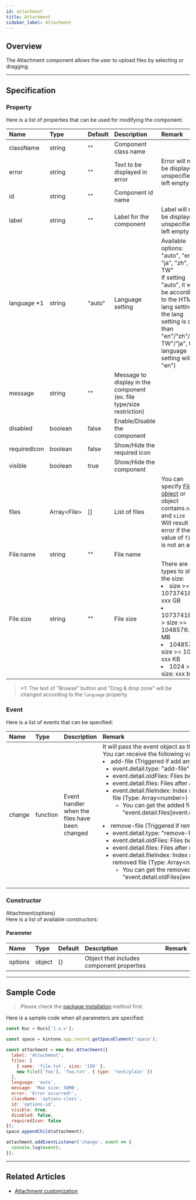 ```yaml
---
id: attachment
title: Attachment
sidebar_label: Attachment
---
```


## Overview

The Attachment component allows the user to upload files by selecting or dragging.
<!-- Test -->

<div class="sample-container" id="attachment">
  <div id="sample-container__components"></div>
</div>
<script src="/js/samples/desktop/attachment.js"></script>

---

## Specification

### Property
Here is a list of properties that can be used for modifying the component:

| Name   | Type | Default | Description | Remark |
| :--- | :--- | :--- | :--- | :--- |
| className | string | ""  | Component class name | |
| error | string | ""  | Text to be displayed in error | Error will not be displayed if unspecified or left empty |
| id | string | ""  | Component id name | |
| label | string | ""  | Label for the component | Label will not be displayed if unspecified or left empty |
| language *1 | string | "auto"  | Language setting | Available options: "auto", "en", "ja", "zh", "zh-TW"<br>If setting "auto", it will be according to the HTML lang setting (If the lang setting is other than "en"/"zh"/"zh-TW"/"ja", the language setting will be "en") |
| message | string | ""  | Message to display in the component (ex. file type/size restriction) | |
| disabled | boolean | false | Enable/Disable the component | |
| requiredIcon | boolean | false | Show/Hide the required icon | |
| visible | boolean | true | Show/Hide the component | |
| files | Array\<File> | [] | List of files | You can specify [File object](https://developer.mozilla.org/en-US/docs/Web/API/File) or object contains `name` and `size`<br>Will result an error if the value of `files` is not an array |
| File.name | string | "" | File name | |
| File.size | string | "" | File size | There are 4 types to show the size:<li>size >= 1073741824: xxx GB</li><li>1073741824 > size >= 1048576: xxx MB</li><li>1048576 > size >= 1024: xxx KB</li><li>1024 > size: xxx bytes</li> |

> *1: The text of "Browse" button and "Drag & drop zone" will be changed according to the `language` property.

### Event

Here is a list of events that can be specified:

| Name | Type | Description | Remark |
| :--- | :--- | :--- | :--- |
| change | function | Event handler when the files have been changed | It will pass the event object as the argument<br>You can receive the following values in event.detail <li>add-file (Triggered if add any file)<ul><li>event.detail.type: "add-file"<li>event.detail.oldFiles: Files before add<li>event.detail.files: Files after add<li>event.detail.fileIndex: Index number of the added file (Type: Array\<number>)<ul><li>You can get the added file by "event.detail.files[event.detail.fileIndex[x]]"</ul></li></ul><li>remove-file (Triggered if remove any file)<ul><li>event.detail.type: "remove-file"<li>event.detail.oldFiles: Files before remove<li>event.detail.files: Files after remove<li>event.detail.fileIndex: Index number of the removed file (Type: Array\<number>)<ul><li>You can get the removed file by "event.detail.oldFiles[event.detail.fileIndex[x]]"</ul></li></ul></li> |

### Constructor

Attachment(options)<br>
Here is a list of available constructors:

#### Parameter
| Name | Type | Default | Description | Remark |
| :--- | :--- | :--- | :--- | :--- |
| options  | object | {} | Object that includes component properties |  |

---
## Sample Code

> Please check the [package installation](../../getting-started/quick-start.md#installation) method first.

Here is a sample code when all parameters are specified:
``` javascript
const Kuc = Kucs['1.x.x'];

const space = kintone.app.record.getSpaceElement('space');

const attachment = new Kuc.Attachment({
  label: 'Attachment',
  files: [
    { name: 'file.txt', size: '150' },
    new File(['foo'], 'foo.txt', { type: 'text/plain' })
  ],
  language: 'auto',
  message: 'Max size: 50MB',
  error: 'Error occurred!',
  className: 'options-class',
  id: 'options-id',
  visible: true,
  disabled: false,
  requiredIcon: false
});
space.appendChild(attachment);

attachment.addEventListener('change', event => {
  console.log(event);
});
```

---

## Related Articles

- [Attachment customization](../../guides/attachment-customization.md)
